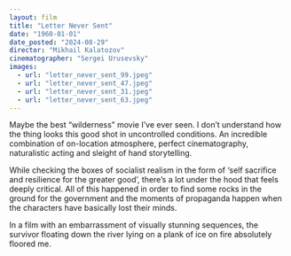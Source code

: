 ```yaml
---
layout: film
title: "Letter Never Sent"
date: "1960-01-01"
date_posted: "2024-08-29"
director: "Mikhail Kalatozov"
cinematographer: "Sergei Urusevsky"
images:
  - url: "letter_never_sent_99.jpeg"
  - url: "letter_never_sent_47.jpeg"
  - url: "letter_never_sent_31.jpeg"
  - url: "letter_never_sent_63.jpeg"
---
```


Maybe the best “wilderness” movie I’ve ever seen. I don’t understand how the thing looks this good shot in uncontrolled conditions. An incredible combination of on-location atmosphere, perfect cinematography, naturalistic acting and sleight of hand storytelling. 

While checking the boxes of socialist realism in the form of ‘self sacrifice and resilience for the greater good’, there’s a lot under the hood that feels deeply critical. All of this happened in order to find some rocks in the ground for the government and the moments of propaganda happen when the characters have basically lost their minds. 

In a film with an embarrassment of visually stunning sequences, the survivor floating down the river lying on a plank of ice on fire absolutely floored me.
